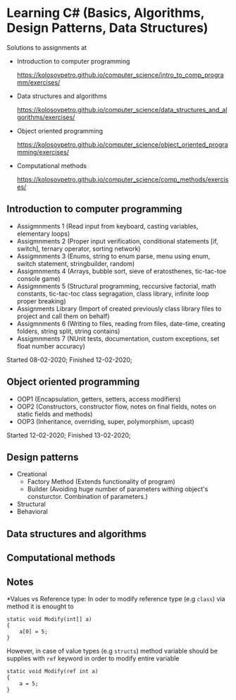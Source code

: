 Learning C# (Basics, Algorithms, Design Patterns, Data Structures)
=====================================================================

Solutions to assignments at
* Introduction to computer programming 

	https://kolosovpetro.github.io/computer_science/intro_to_comp_programm/exercises/
* Data structures and algorithms 

	https://kolosovpetro.github.io/computer_science/data_structures_and_algorithms/exercises/
* Object oriented programming 

	https://kolosovpetro.github.io/computer_science/object_oriented_programming/exercises/
* Computational methods 

	https://kolosovpetro.github.io/computer_science/comp_methods/exercises/

Introduction to computer programming
------------------------------------

* Assigmnments 1 (Read input from keyboard, casting variables, elementary loops)
* Assigmnments 2 (Proper input verification, conditional statements [if, switch], ternary operator, sorting network)
* Assigmnments 3 (Enums, string to enum parse, menu using enum, switch statement, stringbuilder, random)
* Assigmnments 4 (Arrays, bubble sort, sieve of eratosthenes, tic-tac-toe console game)
* Assigmnments 5 (Structural programming, reccursive factorial, math constants, tic-tac-toc class segragation, class library, infinite loop proper breaking)
* Assignments Library (Import of created previously class library files to project and call them on behalf)
* Assigmnments 6 (Writing to files, reading from files, date-time, creating folders, string split, string contains)
* Assigmnments 7 (NUnit tests, documentation, custom exceptions, set float number accuracy)

Started 08-02-2020; Finished 12-02-2020;

Object oriented programming
---------------------------

* OOP1 (Encapsulation, getters, setters, access modifiers)
* OOP2 (Constructors, constructor flow, notes on final fields, notes on static fields and methods)
* OOP3 (Inheritance, overriding, super, polymorphism, upcast)

Started 12-02-2020; Finished 13-02-2020;

Design patterns
---------------
* Creational
  * Factory Method (Extends functionality of program)
  * Builder (Avoiding huge number of parameters withing object's consturctor. Combination of parameters.)
* Structural
* Behavioral

Data structures and algorithms
------------------------------

Computational methods
---------------------

Notes
-----
*Values vs Reference type: In oder to modify reference type (e.g `class`) via method it is enought to

	static void Modify(int[] a)
    {
        a[0] = 5;
    }
	
However, in case of value types (e.g `structs`) method variable should be supplies with `ref` keyword in order to modify entire variable

	static void Modify(ref int a)
    {
        a = 5;
    }


